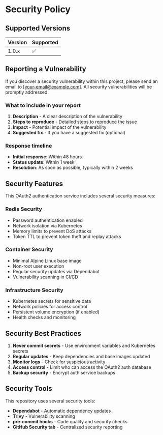# Security Policy

## Supported Versions

| Version | Supported          |
| ------- | ------------------ |
| 1.0.x   | :white_check_mark: |

## Reporting a Vulnerability

If you discover a security vulnerability within this project, please send an
email to [your-email@example.com]. All security vulnerabilities will be
promptly addressed.

### What to include in your report

1. **Description** - A clear description of the vulnerability
2. **Steps to reproduce** - Detailed steps to reproduce the issue
3. **Impact** - Potential impact of the vulnerability
4. **Suggested fix** - If you have a suggested fix (optional)

### Response timeline

- **Initial response**: Within 48 hours
- **Status update**: Within 1 week
- **Resolution**: As soon as possible, typically within 2 weeks

## Security Features

This OAuth2 authentication service includes several security measures:

### Redis Security

- Password authentication enabled
- Network isolation via Kubernetes
- Memory limits to prevent DoS attacks
- Token TTL to prevent token theft and replay attacks

### Container Security

- Minimal Alpine Linux base image
- Non-root user execution
- Regular security updates via Dependabot
- Vulnerability scanning in CI/CD

### Infrastructure Security

- Kubernetes secrets for sensitive data
- Network policies for access control
- Persistent volume encryption (if enabled)
- Health checks and monitoring

## Security Best Practices

1. **Never commit secrets** - Use environment variables and Kubernetes secrets
2. **Regular updates** - Keep dependencies and base images updated
3. **Monitor logs** - Check for suspicious activity
4. **Access control** - Limit who can access the OAuth2 auth database
5. **Backup security** - Encrypt auth service backups

## Security Tools

This repository uses several security tools:

- **Dependabot** - Automatic dependency updates
- **Trivy** - Vulnerability scanning
- **pre-commit hooks** - Code quality and security checks
- **GitHub Security tab** - Centralized security reporting

